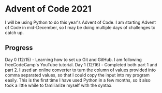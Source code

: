 # Advent of Code 2021

I will be using Python to do this year's Advent of Code. I am starting Advent of Code in mid-December, so I may be doing multiple days of challenges to catch up.

## Progress
Day 0 (12/15) - Learning how to set up Git and GitHub. I am following freeCodeCamp's YouTube tutorial.
Day 1 (12/16) - Completed both part 1 and part 2. I used an online converter to turn the column of values provided into comma separated values, so that I could copy the input into my program easily. This is the first time I have used Python in a few months, so it also took a little while to familiarize myself with the syntax.
